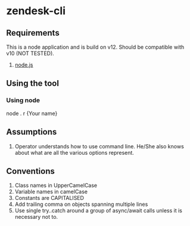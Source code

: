 # zendesk-cli

## Requirements
This is a node application and is build on v12. Should be compatible with v10 (NOT TESTED).

1. [node.js](https://nodejs.org/)


## Using the tool

### Using node

node . r {Your name}

## Assumptions
1. Operator understands how to use command line. He/She also knows about what are all the various options represent.

## Conventions
1. Class names in UpperCamelCase
2. Variable names in camelCase
3. Constants are CAPITALISED
4. Add trailing comma on objects spanning multiple lines
5. Use single try..catch around a group of async/await calls unless it is necessary not to.
